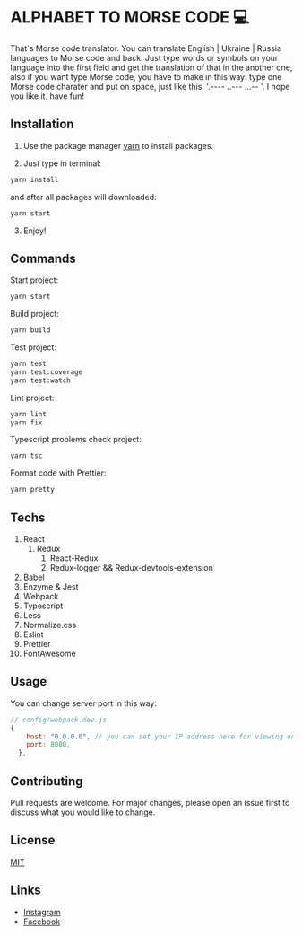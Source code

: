 # ALPHABET TO MORSE CODE :computer:

That`s Morse code translator. You can translate English | Ukraine | Russia languages to Morse code and back. Just type words or symbols on your language into the first field and get the translation of that in the another one, also if you want type Morse code, you have to make in this way: type one Morse code charater and put on space, just like this: '.---- ..--- ...-- '. I hope you like it, have fun!

## Installation

1. Use the package manager [yarn](https://yarnpkg.com/) to install packages.

2. Just type in terminal:

```bash
yarn install
```

and after all packages will downloaded:

```bash
yarn start
```

3. Enjoy!


## Commands

Start project:

```bash
yarn start
```

Build project:

```bash
yarn build
```

Test project:

```bash
yarn test
yarn test:coverage
yarn test:watch
```
Lint project:

```bash
yarn lint
yarn fix
```

Typescript problems check project:

```bash
yarn tsc
```

Format code with Prettier:

```bash
yarn pretty
```

## Techs

1. React
    1. Redux
       1. React-Redux
       2. Redux-logger && Redux-devtools-extension
2. Babel
3. Enzyme & Jest
4. Webpack
5. Typescript
6. Less
7. Normalize.css
8. Eslint
9. Prettier
10. FontAwesome


## Usage
You can change server port in this way:

```js
// config/webpack.dev.js
{
    host: "0.0.0.0", // you can set your IP address here for viewing on you local devices
    port: 8080,
  },
```

## Contributing
Pull requests are welcome. For major changes, please open an issue first to discuss what you would like to change.

## License
[MIT](https://choosealicense.com/licenses/mit/)

## Links

  - [Instagram](https://www.instagram.com/safonovdaniel/)
  - [Facebook](https://www.facebook.com/nightly.ds)
